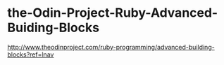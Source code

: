 # the-Odin-Project-Ruby-Advanced-Buiding-Blocks
http://www.theodinproject.com/ruby-programming/advanced-building-blocks?ref=lnav